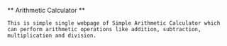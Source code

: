 ** Arithmetic Calculator **

	This is simple single webpage of Simple Arithmetic Calculator which can perform arithmetic operations like addition, subtraction, multiplication and division.